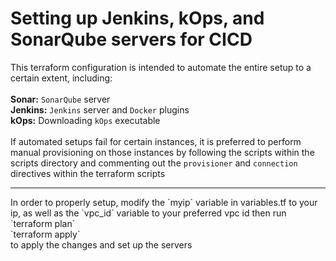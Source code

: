 # Setting up Jenkins, kOps, and SonarQube servers for CICD

This terraform configuration is intended to automate the entire setup to a certain extent, including:
<br> <br>
**Sonar:** `SonarQube` server
<br>
**Jenkins:** `Jenkins` server and `Docker` plugins
<br>
**kOps:** Downloading `kOps` executable
<br> <br>
If automated setups fail for certain instances, it is preferred to perform manual provisioning on those instances by following the scripts within the scripts directory and commenting out the `provisioner` and `connection` directives within the terraform scripts
<br>
<hr>
In order to properly setup, modify the `myip` variable in variables.tf to your ip, as well as the `vpc_id` variable to your preferred vpc id then run
<br>
`terraform plan`
<br>
`terraform apply`
<br>
to apply the changes and set up the servers